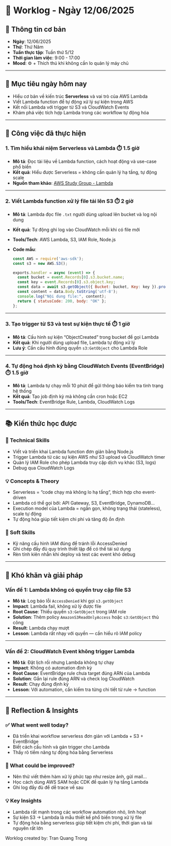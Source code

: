 # 📘 Worklog - Ngày 12/06/2025

## 📅 Thông tin cơ bản

* **Ngày**: 12/06/2025
* **Thứ**: Thứ Năm
* **Tuần thực tập**: Tuần thứ 5/12
* **Thời gian làm việc**: 9:00 - 17:00
* **Mood**: ⚙️ + Thích thú khi không cần lo quản lý máy chủ

---

## 🎯 Mục tiêu ngày hôm nay

* Hiểu cơ bản về kiến trúc **Serverless** và vai trò của AWS Lambda
* Viết Lambda function để tự động xử lý sự kiện trong AWS
* Kết nối Lambda với trigger từ S3 và CloudWatch Events
* Khám phá việc tích hợp Lambda trong các workflow tự động hóa

---

## 💼 Công việc đã thực hiện

### 1. Tìm hiểu khái niệm Serverless và Lambda ⏱️ 1.5 giờ

* **Mô tả**: Đọc tài liệu về Lambda function, cách hoạt động và use-case phổ biến
* **Kết quả**: Hiểu được Serverless = không cần quản lý hạ tầng, tự động scale
* **Nguồn tham khảo**: [AWS Study Group - Lambda](https://000022.awsstudygroup.com/vi/)

---

### 2. Viết Lambda function xử lý file tải lên S3 ⏱️ 2 giờ

* **Mô tả**: Lambda đọc file `.txt` người dùng upload lên bucket và log nội dung
* **Kết quả**: Tự động ghi log vào CloudWatch mỗi khi có file mới
* **Tools/Tech**: AWS Lambda, S3, IAM Role, Node.js
* **Code mẫu**:

  ```js
  const AWS = require('aws-sdk');
  const s3 = new AWS.S3();

  exports.handler = async (event) => {
    const bucket = event.Records[0].s3.bucket.name;
    const key = event.Records[0].s3.object.key;
    const data = await s3.getObject({ Bucket: bucket, Key: key }).promise();
    const content = data.Body.toString('utf-8');
    console.log("Nội dung file:", content);
    return { statusCode: 200, body: "OK" };
  };
  ```

---

### 3. Tạo trigger từ S3 và test sự kiện thực tế ⏱️ 1 giờ

* **Mô tả**: Cấu hình sự kiện “ObjectCreated” trong bucket để gọi Lambda
* **Kết quả**: Khi người dùng upload file, Lambda tự động xử lý
* **Lưu ý**: Cần cấu hình đúng quyền `s3:GetObject` cho Lambda Role

---

### 4. Tự động hoá định kỳ bằng CloudWatch Events (EventBridge) ⏱️ 1.5 giờ

* **Mô tả**: Lambda tự chạy mỗi 10 phút để gửi thông báo kiểm tra tình trạng hệ thống
* **Kết quả**: Tạo job định kỳ mà không cần cron hoặc EC2
* **Tools/Tech**: EventBridge Rule, Lambda, CloudWatch Logs

---

## 📚 Kiến thức học được

### 🔧 Technical Skills

* Viết và triển khai Lambda function đơn giản bằng Node.js
* Trigger Lambda từ các sự kiện AWS như S3 upload và CloudWatch timer
* Quản lý IAM Role cho phép Lambda truy cập dịch vụ khác (S3, logs)
* Debug qua CloudWatch Logs

### 💡 Concepts & Theory

* Serverless = “code chạy mà không lo hạ tầng”, thích hợp cho event-driven
* Lambda có thể gọi bởi: API Gateway, S3, EventBridge, DynamoDB...
* Execution model của Lambda = ngắn gọn, không trạng thái (stateless), scale tự động
* Tự động hóa giúp tiết kiệm chi phí và tăng độ ổn định

### 🤝 Soft Skills

* Kỹ năng cấu hình IAM đúng để tránh lỗi AccessDenied
* Ghi chép đầy đủ quy trình thiết lập để có thể tái sử dụng
* Rèn tính kiên nhẫn khi deploy và test các event khó debug

---

## 🚧 Khó khăn và giải pháp

### Vấn đề 1: Lambda không có quyền truy cập file S3

* **Mô tả**: Log báo lỗi `AccessDenied` khi gọi `s3.getObject`
* **Impact**: Lambda fail, không xử lý được file
* **Root Cause**: Thiếu quyền `s3:GetObject` trong IAM role
* **Solution**: Thêm policy `AmazonS3ReadOnlyAccess` hoặc `s3:GetObject` thủ công
* **Result**: Lambda chạy mượt
* **Lesson**: Lambda rất nhạy với quyền — cần hiểu rõ IAM policy

---

### Vấn đề 2: CloudWatch Event không trigger Lambda

* **Mô tả**: Đặt lịch rồi nhưng Lambda không tự chạy
* **Impact**: Không có automation định kỳ
* **Root Cause**: EventBridge rule chưa target đúng ARN của Lambda
* **Solution**: Gắn lại rule đúng ARN và check log CloudWatch
* **Result**: Chạy đúng định kỳ
* **Lesson**: Với automation, cần kiểm tra từng chi tiết từ rule → function

---

## 💭 Reflection & Insights

### ✅ What went well today?

* Đã triển khai workflow serverless đơn giản với Lambda + S3 + EventBridge
* Biết cách cấu hình và gán trigger cho Lambda
* Thấy rõ tiềm năng tự động hóa bằng Serverless

### 🔄 What could be improved?

* Nên thử viết thêm hàm xử lý phức tạp như resize ảnh, gửi mail...
* Học cách dùng AWS SAM hoặc CDK để quản lý hạ tầng Lambda
* Ghi log đầy đủ để dễ trace về sau

### 💡 Key Insights

* Lambda rất mạnh trong các workflow automation nhỏ, linh hoạt
* Sự kiện S3 → Lambda là mẫu thiết kế phổ biến trong xử lý file
* Tự động hóa bằng serverless giúp tiết kiệm chi phí, thời gian và tài nguyên rất lớn

Worklog created by: Tran Quang Trong